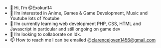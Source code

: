 - 👋 Hi, I’m @Exokun14
- 👀 I’m interested in Anime, Games & Game Development, Music and Youtube lots of Youtube
- 🌱 I’m currently learning web development PHP, CSS, HTML and Javascript in particular and still ongoing on game dev
- 💞️ I’m looking to collaborate on Idk.
- 📫 How to reach me I can be emailed @clarencejoven1456@gmail.com

<!---
Exokun14/Exokun14 is a ✨ special ✨ repository because its `README.md` (this file) appears on your GitHub profile.
You can click the Preview link to take a look at your changes.
--->
